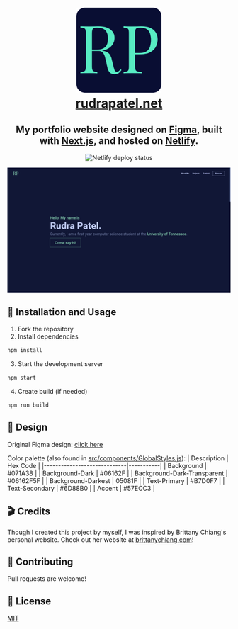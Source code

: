 <h1 align="center">
  <br>
    <a href="https://rudrapatel.net"><img src="https://raw.githubusercontent.com/RudraPatel2003/rudrapatel/master/public/logo192.png"></a>
  <br>
  <a href="https://rudrapatel.net">rudrapatel.net</a>
  <br>
</h1>

<h2 align="center">My portfolio website designed on <a href="https://www.figma.com/" target="_blank" rel="noreferrer">Figma</a>, built with <a href="https://nextjs.org/" target="_blank" rel="noreferrer">Next.js</a>, and hosted on <a href="https://www.netlify.com/" target="_blank" rel="noreferrer">Netlify</a>.</h2>

<p align="center">
  <img src="https://api.netlify.com/api/v1/badges/d047e6af-4acb-4dd7-b51a-2861888aa223/deploy-status" alt="Netlify deploy status">
</p>

![Website Demo](https://raw.githubusercontent.com/RudraPatel2003/rudrapatel/master/assets/images/WebsiteImage.png)

## 🔨 Installation and Usage

1. Fork the repository  
2. Install dependencies
```sh
npm install
```
3. Start the development server
```sh
npm start
```
4. Create build (if needed)
```sh
npm run build
```

## 🎨 Design
Original Figma design: [click here](https://www.figma.com/file/58Sw1Dl28R5cHzE6nybnPC/Portfolio-Website?node-id=0%3A1)

Color palette (also found in [src/components/GlobalStyles.js](https://github.com/RudraPatel2003/rudrapatel/blob/master/src/components/GlobalStyle.js)): 
| Description                 | Hex Code  |
|-----------------------------|-----------|
| Background                  | #071A38   |
| Background-Dark             | #06162F   |
| Background-Dark-Transparent | #06162F5F |
| Background-Darkest          | 05081F    |
| Text-Primary                | #B7D0F7   |
| Text-Secondary              | #6D88B0   |
| Accent                      | #57ECC3   |

## 🎬 Credits

Though I created this project by myself, I was inspired by Brittany Chiang's personal website. Check out her website at [brittanychiang.com](https://brittanychiang.com/)!

## 🤝 Contributing
Pull requests are welcome!

## 📖 License
[MIT](https://choosealicense.com/licenses/mit/)
